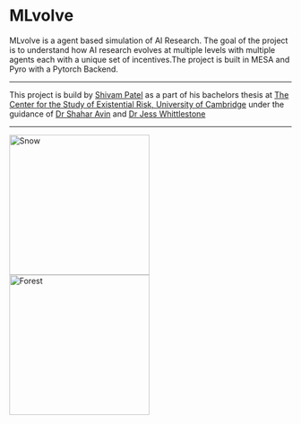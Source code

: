 # MLvolve  

MLvolve is a agent based simulation of AI Research. The goal of the project is to understand how AI research evolves at multiple levels with multiple agents each with a unique set of incentives.The project is built in MESA and Pyro with a Pytorch Backend.  

---

This project is build by [Shivam Patel](https://www.cser.ac.uk/team/shivam-patel/) as a part of his bachelors thesis at [The Center for the Study of Existential Risk, University of Cambridge](https://www.cser.ac.uk/) under the guidance of [Dr Shahar Avin](https://www.cser.ac.uk/team/shivam-patel/) and [Dr Jess Whittlestone](http://lcfi.ac.uk/team/jess-whittlestone/)


---

<div class="row"> <div class="column"> <img src="http://www.crassh.cam.ac.uk/assets/general/CSER-logo-colour@2x-8_(CMYK_PNG).png" alt="Snow" width="250"/> </div> <div class="column"> <img src="https://www.cam.ac.uk/sites/www.cam.ac.uk/files/inner-images/logo.jpg" alt="Forest" width="250"/> </div>
